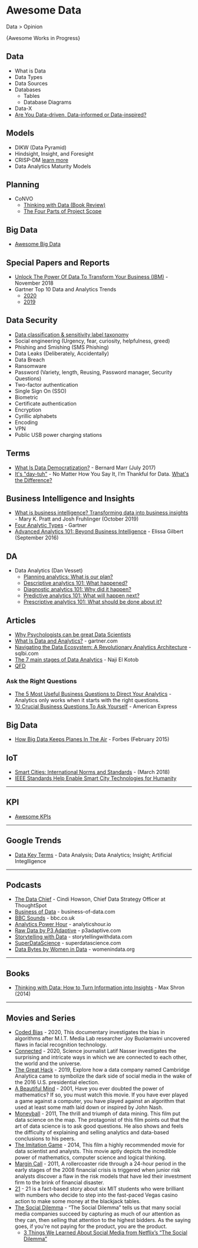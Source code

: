 # Awesome Data
Data > Opinion

{Awesome Works in Progress}

## Data
* What is Data
* Data Types
* Data Sources
* Databases
  * Tables
  * Database Diagrams
* Data-X
 * [Are You Data-driven, Data-informed or Data-inspired?](https://amplitude.com/blog/data-driven-data-informed-data-inspired) 
## Models
* DIKW (Data Pyramid)
* Hindsight, Insight, and Foresight 
* CRISP-DM [learn more](ftp://ftp.software.ibm.com/software/analytics/spss/support/Modeler/Documentation/14/UserManual/CRISP-DM.pdf)
* Data Analytics Maturity Models

## Planning
* CoNVO
  * [Thinking with Data (Book Review)](https://marcabraham.com/2015/02/04/book-review-thinking-with-data/)
  * [The Four Parts of Project Scope](https://medium.com/better-programming/the-four-parts-of-project-scope-2275b47e3a90)

## Big Data
* [Awesome Big Data](https://github.com/NajiElKotob/Awesome-BigData)

## Special Papers and Reports
* [Unlock The Power Of Data To Transform Your Business (IBM)](https://www.ibm.com/downloads/cas/1NOA5OXZ) - November 2018
* Gartner Top 10 Data and Analytics Trends
  * [2020](https://www.gartner.com/smarterwithgartner/gartner-top-10-trends-in-data-and-analytics-for-2020)
  * [2019](https://www.gartner.com/smarterwithgartner/gartner-top-10-data-analytics-trends/)


## Data Security
* [Data classification & sensitivity label taxonomy](https://docs.microsoft.com/en-us/compliance/assurance/assurance-data-classification-and-labels)
* Social engineering (Urgency, fear, curiosity, helpfulness, greed)
* Phishing and Smishing (SMS Phishing)
* Data Leaks (Deliberately, Accidentally)
* Data Breach
* Ransomware 
* Password (Variety, length, Reusing, Password manager, Security Questions)
* Two-factor authentication
* Single Sign On (SSO)
* Biometric
* Certificate authentication
* Encryption
* Cyrillic alphabets
* Encoding
* VPN
* Public USB power charging stations 



## Terms
* [What Is Data Democratization?](https://www.forbes.com/sites/bernardmarr/2017/07/24/what-is-data-democratization-a-super-simple-explanation-and-the-key-pros-and-cons/#245427cb6013) - Bernard Marr (July 2017)
* [It's "day-tuh"](http://businessoverbroadway.com/2015/11/25/no-matter-how-you-say-it-im-thankful-for-data/) - No Matter How You Say It, I’m Thankful for Data. [What's the Difference?](https://www.youtube.com/watch?v=nqwx2XFb1fQ)

## Business Intelligence and Insights
* [What is business intelligence? Transforming data into business insights](https://www.cio.com/article/2439504/business-intelligence-definition-and-solutions.html) - Mary K. Pratt and Josh Fruhlinger (October 2019)
* [Four Analytic Types](https://blogs.gartner.com/jason-mcnellis/2019/11/05/youre-likely-investing-lot-marketing-analytics-getting-right-insights/) - Gartner
* [Advanced Analytics 101: Beyond Business Intelligence](https://www.dataversity.net/advanced-analytics-101-beyond-business-intelligence/) - Elissa Gilbert (September 2016)

## DA
* Data Analytics (Dan Vesset)
  * [Planning analytics: What is our plan?](https://www.ibm.com/blogs/business-analytics/planning-analytics-101-what-is-our-plan/)
  * [Descriptive analytics 101: What happened?](https://www.ibm.com/blogs/business-analytics/descriptive-analytics-101-what-happened/)
  * [Diagnostic analytics 101: Why did it happen?](https://www.ibm.com/blogs/business-analytics/diagnostic-analytics-101-why-did-it-happen/)
  * [Predictive analytics 101: What will happen next?](https://www.ibm.com/blogs/business-analytics/predictive-analytics-101-will-happen-next/)
  * [Prescriptive analytics 101: What should be done about it?](https://www.ibm.com/blogs/business-analytics/prescriptive-analytics-done/)

## Articles
* [Why Psychologists can be great Data Scientists](https://towardsdatascience.com/why-psychologists-can-be-great-data-scientists-970552b5223)
* [What Is Data and Analytics?](https://www.gartner.com/en/topics/data-and-analytics) - gartner.com
* [Navigating the Data Ecosystem: A Revolutionary Analytics Architecture](https://www.sqlbi.com/articles/navigating-the-data-ecosystem-a-revolutionary-analytics-architecture/) - sqlbi.com
* [The 7 main stages of Data Analytics](https://www.linkedin.com/pulse/7-main-stages-data-analytics-naji-el-kotob/) - Naji El Kotob
* [QFD](https://www.linkedin.com/pulse/qfd-naji-el-kotob/)

### Ask the Right Questions
* [The 5 Most Useful Business Questions to Direct Your Analytics](https://www.staceybarr.com/measure-up/the-5-most-useful-business-questions-to-direct-your-analytics/) - Analytics only works when it starts with the right questions.
* [10 Crucial Business Questions To Ask Yourself](https://www.americanexpress.com/en-us/business/trends-and-insights/articles/10-most-crucial-business-questions/) - American Express

## Big Data
* [How Big Data Keeps Planes In The Air](https://www.forbes.com/sites/sap/2015/02/19/how-big-data-keeps-planes-in-the-air/#72dac0ec38a7) - Forbes (February 2015) 

## IoT
* [Smart Cities: International Norms and Standards](https://modelcityplus.com/2018/03/15/13-smart-cities-international-norms-and-standards/) - (March 2018)
* [IEEE Standards Help Enable Smart City Technologies for Humanity](https://beyondstandards.ieee.org/wp-content/uploads/2017/04/IEEE_Smart_City.pdf)
-----

## KPI
* [Awesome KPIs](https://github.com/NajiElKotob/Awesome-KPIs)

-----
## Google Trends
* [Data Key Terms](https://trends.google.com/trends/explore?date=all&q=data%20analysis,data%20analytics,insights,artificial%20intelligence&hl=en) - Data Analysis; Data Analytics; Insight; Artificial Integlligence

-----

## Podcasts
* [The Data Chief](https://podcasts.apple.com/us/podcast/the-data-chief/id1509495585) - Cindi Howson, Chief Data Strategy Officer at ThoughtSpot
* [Business of Data](https://business-of-data.com/category/podcasts/) - business-of-data.com
* [BBC Sounds](https://www.bbc.co.uk/sounds/search?q=data) - bbc.co.uk
* [Analytics Power Hour](https://analyticshour.io/all-podcast-episodes/) - analyticshour.io
* [Raw Data by P3 Adaptive](https://p3adaptive.com/rawdatapodcast/) - p3adaptive.com
* [Storytelling with Data](https://www.storytellingwithdata.com/podcast) - storytellingwithdata.com
* [SuperDataScience](https://www.superdatascience.com/podcast) - superdatascience.com
* [Data Bytes by Women in Data](https://www.womenindata.org/podcast) - womenindata.org

-----

## Books
* [Thinking with Data: How to Turn Information into Insights](https://www.amazon.com/Thinking-Data-Turn-Information-Insights/dp/1449362931) - Max Shron (2014)

-----

## Movies and Series
* [Coded Bias](https://www.netflix.com/lb-en/title/81328723) - 2020, This documentary investigates the bias in algorithms after M.I.T. Media Lab researcher Joy Buolamwini uncovered flaws in facial recognition technology.
* [Connected](https://www.netflix.com/title/81031737) - 2020, Science journalist Latif Nasser investigates the surprising and intricate ways in which we are connected to each other, the world and the universe.
* [The Great Hack](https://www.netflix.com/lb-en/title/80117542) - 2019, Explore how a data company named Cambridge Analytica came to symbolize the dark side of social media in the wake of the 2016 U.S. presidential election.
* [A Beautiful Mind](https://www.youtube.com/watch?v=9wZM7CQY130) - 2001, Have you ever doubted the power of mathematics? If so, you must watch this movie. If you have ever played a game against a computer, you have played against an algorithm that used at least some math laid down or inspired by John Nash.
* [Moneyball](https://www.youtube.com/watch?v=-4QPVo0UIzc) - 2011, The thrill and triumph of data mining. This film put data science on the map. The protagonist of this film points out that the art of data science is to ask good questions. He also shows and feels the difficulty of explaining and selling analytics and data-based conclusions to his peers.
* [The Imitation Game](https://www.youtube.com/watch?v=nuPZUUED5uk) - 2014, This film a highly recommended movie for data scientist and analysts. This movie aptly depicts the incredible power of mathematics, computer science and logical thinking.
* [Margin Call](https://www.youtube.com/watch?v=IjZ-ke1kJrA) - 2011, A rollercoaster ride through a 24-hour period in the early stages of the 2008 financial crisis is triggered when junior risk analysts discover a flaw in the risk models that have led their investment firm to the brink of financial disaster. 
* [21](https://www.youtube.com/watch?v=oqkdB7It5Go) - 21 is a fact-based story about six MIT students who were brilliant with numbers who decide to step into the fast-paced Vegas casino action to make some money at the blackjack tables.
* [The Social Dilemma](https://www.thesocialdilemma.com/) - “The Social Dilemma” tells us that many social media companies succeed by capturing as much of our attention as they can, then selling that attention to the highest bidders. As the saying goes, if you're not paying for the product, you are the product.
  * [3 Things We Learned About Social Media from Netflix’s “The Social Dilemma”](https://launchpad.syr.edu/3-things-we-learned-about-social-media-from-netflixs-the-social-dilemma/) 
